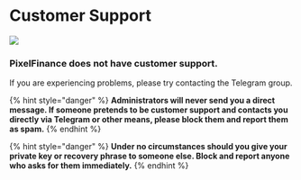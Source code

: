 # Customer Support

![](../../.gitbook/assets/pixel\_docs04.png)

### PixelFinance does not have customer support.

If you are experiencing problems, please try contacting the Telegram group.

{% hint style="danger" %}
**Administrators will never send you a direct message. If someone pretends to be customer support and contacts you directly via Telegram or other means, please block them and report them as spam.**
{% endhint %}

{% hint style="danger" %}
**Under no circumstances should you give your private key or recovery phrase to someone else. Block and report anyone who asks for them immediately.**
{% endhint %}
